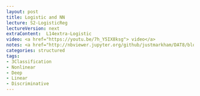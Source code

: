 ```yaml
---
layout: post
title: Logistic and NN
lecture: S2-LogisticReg
lectureVersion: next
extraContent:  L14extra-Logistic
video: <a href="https://youtu.be/7h_Y5IX8ksg"> video</a> 
notes: <a href="http://nbviewer.jupyter.org/github/justmarkham/DAT8/blob/master/notebooks/12_logistic_regression.ipynb"> code</a> + <a href="https://scikit-learn.org/stable/auto_examples/classification/plot_classifier_comparison.html"> compare classifiers </a> 
categories: structured
tags:
- 3Classification
- Nonlinear
- Deep
- Linear
- Discriminative
---
```

